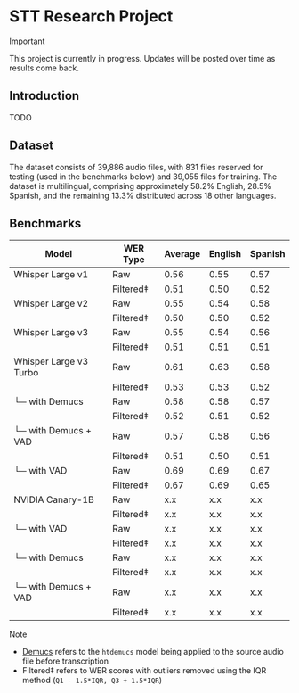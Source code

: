 # STT Research Project

> [!IMPORTANT]  
> This project is currently in progress. Updates will be posted over time as results come back.

## Introduction
TODO

## Dataset

The dataset consists of 39,886 audio files, with 831 files reserved for testing (used in the benchmarks below) and 39,055 files for training. The dataset is multilingual, comprising approximately 58.2% English, 28.5% Spanish, and the remaining 13.3% distributed across 18 other languages.

## Benchmarks

| Model                  | WER Type  | Average | English | Spanish |
| ---------------------- | --------- | ------- | ------- | ------- |
| Whisper Large v1       | Raw       | 0.56    | 0.55    | 0.57    |
|                        | Filtered‡ | 0.51    | 0.50    | 0.52    |
| Whisper Large v2       | Raw       | 0.55    | 0.54    | 0.58    |
|                        | Filtered‡ | 0.50    | 0.50    | 0.52    |
| Whisper Large v3       | Raw       | 0.55    | 0.54    | 0.56    |
|                        | Filtered‡ | 0.51    | 0.51    | 0.51    |
| Whisper Large v3 Turbo | Raw       | 0.61    | 0.63    | 0.58    |
|                        | Filtered‡ | 0.53    | 0.53    | 0.52    |
| └─ with Demucs         | Raw       | 0.58    | 0.58    | 0.57    |
|                        | Filtered‡ | 0.52    | 0.51    | 0.52    |
| └─ with Demucs + VAD   | Raw       | 0.57    | 0.58    | 0.56    |
|                        | Filtered‡ | 0.51    | 0.50    | 0.51    |
| └─ with VAD            | Raw       | 0.69    | 0.69    | 0.67    |
|                        | Filtered‡ | 0.67    | 0.69    | 0.65    |
| NVIDIA Canary-1B       | Raw       | x.x     | x.x     | x.x     |
|                        | Filtered‡ | x.x     | x.x     | x.x     |
| └─ with VAD            | Raw       | x.x     | x.x     | x.x     |
|                        | Filtered‡ | x.x     | x.x     | x.x     |
| └─ with Demucs         | Raw       | x.x     | x.x     | x.x     |
|                        | Filtered‡ | x.x     | x.x     | x.x     |
| └─ with Demucs + VAD   | Raw       | x.x     | x.x     | x.x     |
|                        | Filtered‡ | x.x     | x.x     | x.x     |

> [!NOTE]
> - [Demucs](https://github.com/adefossez/demucs) refers to the `htdemucs` model being applied to the source audio file before transcription
> - Filtered‡ refers to WER scores with outliers removed using the IQR method (`Q1 - 1.5*IQR, Q3 + 1.5*IQR`)
